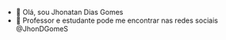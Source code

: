 - 👋 Olá, sou Jhonatan Dias Gomes
- 👀 Professor e estudante
pode me encontrar nas redes sociais @JhonDGomeS
